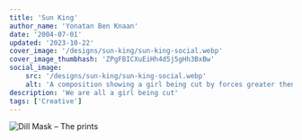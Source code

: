 ```yaml
---
title: 'Sun King'
author_name: 'Yonatan Ben Knaan'
date: '2004-07-01'
updated: '2023-10-22'
cover_image: '/designs/sun-king/sun-king-social.webp'
cover_image_thumbhash: 'ZPgFBICXuEiHh4d5j5gHh3BxBw'
social_image: 
    src: '/designs/sun-king/sun-king-social.webp'
    alt: 'A composition showing a girl being cut by forces greater then us'
description: 'We are all a girl being cut'
tags: ['Creative']
---
```


![Dill Mask – The prints](/designs/sun-king/sun-king.webp)
